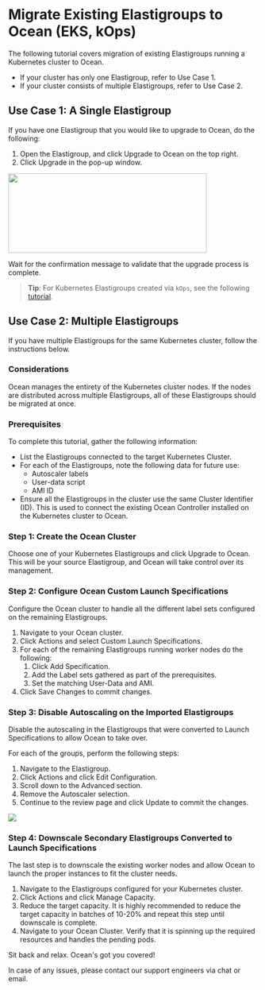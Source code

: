 # Migrate Existing Elastigroups to Ocean (EKS, kOps)

The following tutorial covers migration of existing Elastigroups running a Kubernetes cluster to Ocean.

- If your cluster has only one Elastigroup, refer to Use Case 1.
- If your cluster consists of multiple Elastigroups, refer to Use Case 2.

## Use Case 1: A Single Elastigroup

If you have one Elastigroup that you would like to upgrade to Ocean, do the following:

1. Open the Elastigroup, and click Upgrade to Ocean on the top right.
2. Click Upgrade in the pop-up window.

<img src="/ocean/_media/tutorials-migrate-existingeg-foreks-01.png" width="400" height="160" />

Wait for the confirmation message to validate that the upgrade process is complete.

> **Tip**: For Kubernetes Elastigroups created via `kOps`, see the following [tutorial](ocean/tools-and-integrations/kops/migrate-cluster).

## Use Case 2: Multiple Elastigroups

If you have multiple Elastigroups for the same Kubernetes cluster, follow the instructions below.

### Considerations

Ocean manages the entirety of the Kubernetes cluster nodes. If the nodes are distributed across multiple Elastigroups, all of these Elastigroups should be migrated at once.

### Prerequisites

To complete this tutorial, gather the following information:

- List the Elastigroups connected to the target Kubernetes Cluster.
- For each of the Elastigroups, note the following data for future use:
  - Autoscaler labels
  - User-data script
  - AMI ID
- Ensure all the Elastigroups in the cluster use the same Cluster Identifier (ID). This is used to connect the existing Ocean Controller installed on the Kubernetes cluster to Ocean.

### Step 1: Create the Ocean Cluster

Choose one of your Kubernetes Elastigroups and click Upgrade to Ocean. This will be your source Elastigroup, and Ocean will take control over its management.

### Step 2: Configure Ocean Custom Launch Specifications

Configure the Ocean cluster to handle all the different label sets configured on the remaining Elastigroups.

1. Navigate to your Ocean cluster.
2. Click Actions and select Custom Launch Specifications.
3. For each of the remaining Elastigroups running worker nodes do the following:
   1. Click Add Specification.
   2. Add the Label sets gathered as part of the prerequisites.
   3. Set the matching User-Data and AMI.
4. Click Save Changes to commit changes.

### Step 3: Disable Autoscaling on the Imported Elastigroups

Disable the autoscaling in the Elastigroups that were converted to Launch Specifications to allow Ocean to take over.

For each of the groups, perform the following steps:

1. Navigate to the Elastigroup.
2. Click Actions and click Edit Configuration.
3. Scroll down to the Advanced section.
4. Remove the Autoscaler selection.
5. Continue to the review page and click Update to commit the changes.

<img src="/ocean/_media/tutorials-migrate-existingeg-foreks-02.png" />

### Step 4: Downscale Secondary Elastigroups Converted to Launch Specifications

The last step is to downscale the existing worker nodes and allow Ocean to launch the proper instances to fit the cluster needs.

1. Navigate to the Elastigroups configured for your Kubernetes cluster.
2. Click Actions and click Manage Capacity.
3. Reduce the target capacity. It is highly recommended to reduce the target capacity in batches of 10-20% and repeat this step until downscale is complete.
4. Navigate to your Ocean Cluster. Verify that it is spinning up the required resources and handles the pending pods.

Sit back and relax. Ocean's got you covered!

In case of any issues, please contact our support engineers via chat or email.
